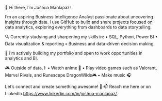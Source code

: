 👋 Hi there, I’m Joshua Manlapaz!

I’m an aspiring Business Intelligence Analyst passionate about uncovering insights through data. I use GitHub to build and share projects focused on data analytics, exploring everything from dashboards to data storytelling.

🔍 Currently studying and sharpening my skills in:
	•	SQL, Python, Power BI
	•	Data visualization & reporting
	•	Business and data-driven decision making

💼 I’m actively building my portfolio and open to work opportunities in analytics and BI.

🎮 Outside of data, I:
	•	Watch anime 🍥
	•	Play video games such as Valorant, Marvel Rivals, and Runescape DragonWilds🎮
	•	Make music 🎧

Let’s connect and create something awesome! 🙌
📫 Reach me here or on LinkedIn https://www.linkedin.com/in/joshua-manlapaz/
